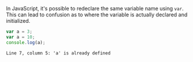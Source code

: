 In JavaScript, it's possible to redeclare the same variable name using `var`.
This can lead to confusion as to where the variable is actually declared and
initialized.

```js
var a = 3;
var a = 10;
console.log(a);
```

```output
Line 7, column 5: 'a' is already defined
```
